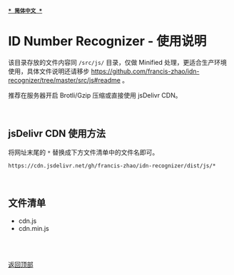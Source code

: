 [<kbd>**`* 简体中文 *`**</kbd>](https://github.com/francis-zhao/idn-recognizer/tree/master/dist/js#readme "读我")

# ID Number Recognizer - 使用说明

该目录存放的文件内容同 `/src/js/` 目录，仅做 Minified 处理，更适合生产环境使用，具体文件说明还请移步 https://github.com/francis-zhao/idn-recognizer/tree/master/src/js#readme 。

推荐在服务器开启 Brotli/Gzip 压缩或直接使用 jsDelivr CDN。

<br>

## jsDelivr CDN 使用方法

将网址末尾的 `*` 替换成下方文件清单中的文件名即可。

`https://cdn.jsdelivr.net/gh/francis-zhao/idn-recognizer/dist/js/*`

<br>

## 文件清单

- cdn.js
- cdn.min.js

<br>
<br>

[<kbd>返回顶部</kbd>](# "返回顶部")
